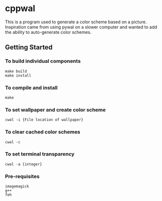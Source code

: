 # cppwal
This is a program used to generate a color scheme based on a picture.
Inspiration came from using pywal on a slower computer and wanted to add the ability to auto-generate color schemes.

## Getting Started

### To build individual components
```
make build
make install
```

### To compile and install
```
make
```

### To set wallpaper and create color scheme
```
cwal -i {File location of wallpaper}
```

### To clear cached color schemes
```
cwal -c
```

### To set terminal transparency
```
cwal -a {integer}
```

### Pre-requisites

```
imagemagick
g++
feh
```
